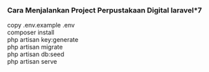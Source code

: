 ### Cara Menjalankan Project Perpustakaan Digital laravel*7

copy .env.example .env
</br>composer install
</br>php artisan key:generate
</br>php artisan migrate 
</br>php artisan db:seed
</br>php artisan serve

